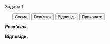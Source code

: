 <div class="space">
<div class="task-wrap">
<span class="task">Задача 1</span> <b> </b>
<div class="task-text">

<p>
<ul class="nav-tab" id="mytab">
<button class="btn" data-target="#plot" data-toggle="pill">Схема</button>
<button class="btn" data-target="#decision" data-toggle="pill">Розв’язок</button>
<button class="btn" data-target="#answer" data-toggle="pill">Вiдповiдь</button>
<button class="btn" data-target="#hide" data-toggle="pill">Приховати</button>
</ul>
<div id="mytab" class="tab-content">
  <div class="tab-pane" id="plot">

  </div>
  <div class="tab-pane" id="decision">

<p><b><i>Розв’язок.</i> </b> </p>
 
  </div>
  <div class="tab-pane" id="answer"><p><b>Вiдповiдь.</b></p>

  </div>
  <div class="tab-pane" id="hide"></div>
</div>
</p>
</div>
</div>
</div>
<div class="space"></div>